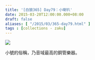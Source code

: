 ```yaml
---
title: '[白狼365] Day79：小喇叭'
date: 2015-03-20T12:00:00.000+08:00
draft: false
aliases: [ "/2015/03/365-day79.html" ]
tags : [collections - zaku]
---
```


![](/images/zaku079.jpg)

小號的俗稱，乃音域最高的銅管樂器。
